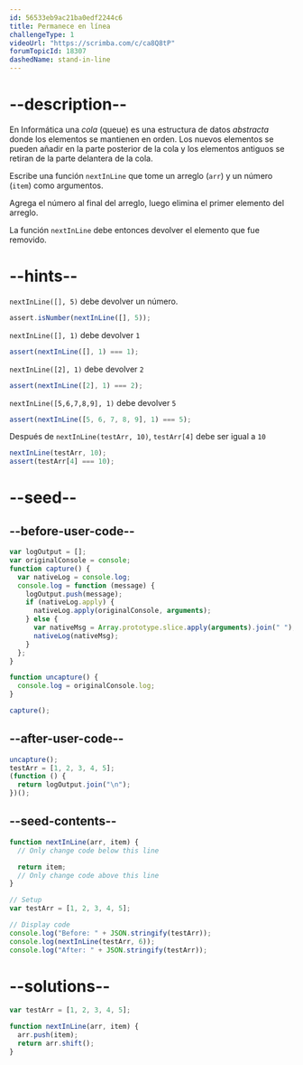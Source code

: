 ```yaml
---
id: 56533eb9ac21ba0edf2244c6
title: Permanece en línea
challengeType: 1
videoUrl: "https://scrimba.com/c/ca8Q8tP"
forumTopicId: 18307
dashedName: stand-in-line
---
```


# --description--

En Informática una <dfn>cola</dfn> (queue) es una estructura de datos <dfn>abstracta</dfn> donde los elementos se mantienen en orden. Los nuevos elementos se pueden añadir en la parte posterior de la cola y los elementos antiguos se retiran de la parte delantera de la cola.

Escribe una función `nextInLine` que tome un arreglo (`arr`) y un número (`item`) como argumentos.

Agrega el número al final del arreglo, luego elimina el primer elemento del arreglo.

La función `nextInLine` debe entonces devolver el elemento que fue removido.

# --hints--

`nextInLine([], 5)` debe devolver un número.

```js
assert.isNumber(nextInLine([], 5));
```

`nextInLine([], 1)` debe devolver `1`

```js
assert(nextInLine([], 1) === 1);
```

`nextInLine([2], 1)` debe devolver `2`

```js
assert(nextInLine([2], 1) === 2);
```

`nextInLine([5,6,7,8,9], 1)` debe devolver `5`

```js
assert(nextInLine([5, 6, 7, 8, 9], 1) === 5);
```

Después de `nextInLine(testArr, 10)`, `testArr[4]` debe ser igual a `10`

```js
nextInLine(testArr, 10);
assert(testArr[4] === 10);
```

# --seed--

## --before-user-code--

```js
var logOutput = [];
var originalConsole = console;
function capture() {
  var nativeLog = console.log;
  console.log = function (message) {
    logOutput.push(message);
    if (nativeLog.apply) {
      nativeLog.apply(originalConsole, arguments);
    } else {
      var nativeMsg = Array.prototype.slice.apply(arguments).join(" ");
      nativeLog(nativeMsg);
    }
  };
}

function uncapture() {
  console.log = originalConsole.log;
}

capture();
```

## --after-user-code--

```js
uncapture();
testArr = [1, 2, 3, 4, 5];
(function () {
  return logOutput.join("\n");
})();
```

## --seed-contents--

```js
function nextInLine(arr, item) {
  // Only change code below this line

  return item;
  // Only change code above this line
}

// Setup
var testArr = [1, 2, 3, 4, 5];

// Display code
console.log("Before: " + JSON.stringify(testArr));
console.log(nextInLine(testArr, 6));
console.log("After: " + JSON.stringify(testArr));
```

# --solutions--

```js
var testArr = [1, 2, 3, 4, 5];

function nextInLine(arr, item) {
  arr.push(item);
  return arr.shift();
}
```
